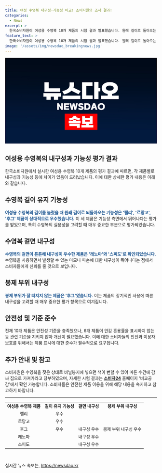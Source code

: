 ```yaml
---
title: 여성 수영복 내구성·기능성 비교! 소비자원의 조사 결과!
categories:
  - News
excerpt: >
  한국소비자원이 여성용 수영복 10개 제품의 시험 결과 발표했습니다. 원래 길이로 돌아오는 기능성에 우수한 제품으로 랠리, 르망고, 후그를, 내구성이 좋은 제품으로 레노마, 스피도를 선정했습니다. 안전성은 모두 충족했지만 6개 제품이 안감 혼용률을 표시하지 않아 개선이 필요하다고 밝혔습니다. 자세한 결과는 소비자24 홈페이지 비교공감에서 확인할 수 있습니다.
feature_text: >
  한국소비자원이 여성용 수영복 10개 제품의 시험 결과 발표했습니다. 원래 길이로 돌아오는 기능성에 우수한 제품으로 랠리, 르망고, 후그를, 내구성이 좋은 제품으로 레노마, 스피도를 선정했습니다. 안전성은 모두 충족했지만 6개 제품이 안감 혼용률을 표시하지 않아 개선이 필요하다고 밝혔습니다. 자세한 결과는 소비자24 홈페이지 비교공감에서 확인할 수 있습니다.
image: '/assets/img/newsdao_breakingnews.jpg'
---
```


<p><img src="/assets/img/newsdao_breakingnews.jpg" alt="implanttips 속보" /></p>

<h2>여성용 수영복의 내구성과 기능성 평가 결과</h2>

<p data-ke-size="size16">한국소비자원에서 실시한 여성용 수영복 10개 제품의 평가 결과에 따르면, 각 제품별로 내구성과 기능성 등에 차이가 있음이 드러났습니다. 이에 대한 상세한 평가 내용은 아래와 같습니다.</p>

<h2>수영복 길이 유지 기능성</h2>

<p><b><span style="color: #1a5490;">여성용 수영복의 길이를 늘렸을 때 원래 길이로 되돌아오는 기능성은 '랠리', '르망고', '후그' 제품이 상대적으로 우수했습니다.</span></b> 이 세 제품은 기능성 측면에서 뛰어나다는 평가를 받았으며, 특히 수영복의 실용성을 고려할 때 매우 중요한 부분으로 평가되었습니다.</p>

<h2>수영복 겉면 내구성</h2>

<p><b><span style="color: #1a5490;">수영복의 겉면이 튼튼해 내구성이 우수한 제품은 '레노마'와 '스피도'로 확인되었습니다.</span></b> 수영복을 사용하면서 발생할 수 있는 마모나 파손에 대한 내구성이 뛰어나다는 점에서 소비자들에게 신뢰를 줄 것으로 보입니다.</p>

<h2>봉제 부위 내구성</h2>

<p><b><span style="color: #1a5490;">봉제 부위가 잘 터지지 않는 제품은 '후그'였습니다.</span></b> 이는 제품의 장기적인 사용에 따른 내구성을 고려할 때 매우 중요한 평가 항목으로 여겨집니다.</p>

<h2>안전성 및 기준 준수</h2>

<p>전체 10개 제품은 안전성 기준을 충족했으나, 6개 제품이 안감 혼용률을 표시하지 않는 등 관련 기준을 지키지 않아 개선이 필요했습니다. 이에 대한 소비자들의 안전과 이용자 보호를 위해서는 제품 표시에 대한 준수가 필수적으로 요구됩니다.</p>

<h2>추가 안내 및 참고</h2>

<p>소비자원은 수영복을 젖은 상태로 비닐봉지에 넣으면 색이 변할 수 있어 마른 수건에 감싸 집으로 가져가라고 당부하였으며, 자세한 시험 결과는 <b><span style="color: #1a5490;"><a href="https://www.consumer.go.kr">소비자24</a></span></b> 홈페이지 '비교공감'에서 확인 가능합니다. 소비자들은 안전한 제품 이용을 위해 해당 내용을 숙지하고 참고하기 바랍니다.</p>

<hr>

<table>
  <tr>
    <td style="text-align: center; height: 17px;"><b>여성용 수영복 제품</b></td>
    <td style="text-align: center; height: 17px;"><b>길이 유지 기능성</b></td>
    <td style="text-align: center; height: 17px;"><b>겉면 내구성</b></td>
    <td style="text-align: center; height: 17px;"><b>봉제 부위 내구성</b></td>
  </tr>
  <tr>
    <td style="text-align: center; height: 17px;">랠리</td>
    <td style="text-align: center; height: 17px;">우수</td>
    <td style="text-align: center; height: 17px;"></td>
    <td style="text-align: center; height: 17px;"></td>
  </tr>
  <tr>
    <td style="text-align: center; height: 17px;">르망고</td>
    <td style="text-align: center; height: 17px;">우수</td>
    <td style="text-align: center; height: 17px;"></td>
    <td style="text-align: center; height: 17px;"></td>
  </tr>
  <tr>
    <td style="text-align: center; height: 17px;">후그</td>
    <td style="text-align: center; height: 17px;">우수</td>
    <td style="text-align: center; height: 17px;">내구성 우수</td>
    <td style="text-align: center; height: 17px;">봉제 부위 내구성 우수</td>
  </tr>
  <tr>
    <td style="text-align: center; height: 17px;">레노마</td>
    <td style="text-align: center; height: 17px;"></td>
    <td style="text-align: center; height: 17px;">내구성 우수</td>
    <td style="text-align: center; height: 17px;"></td>
  </tr>
  <tr>
    <td style="text-align: center; height: 17px;">스피도</td>
    <td style="text-align: center; height: 17px;"></td>
    <td style="text-align: center; height: 17px;">내구성 우수</td>
    <td style="text-align: center; height: 17px;"></td>
  </tr>
</table>

<p data-ke-size="size16">&nbsp;</p>
실시간 뉴스 속보는, <a href="https://newsdao.kr" rel="dofollow">https://newsdao.kr</a>


